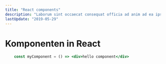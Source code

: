```yaml
---
title: "React components"
description: "Laborum sint occaecat consequat officia ad anim ad ea ipsum cillum tempor."
lastUpdate: "2019-05-29"
---
```


# Komponenten in React

```jsx
    const myComponent = () => <div>hello component</div>
```
